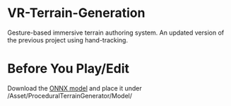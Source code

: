# VR-Terrain-Generation
Gesture-based immersive terrain authoring system. An updated version of the previous project using hand-tracking.

# Before You Play/Edit
Download the [ONNX model](https://drive.google.com/file/d/1Wi47BFqkg77iWdvPtoXc2rDkt-SLLj4b/view?usp=sharing) and place it under /Asset/ProceduralTerrainGenerator/Model/

